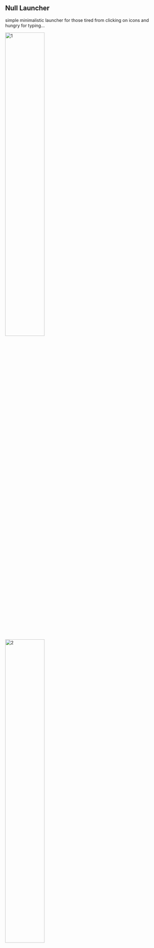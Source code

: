 ## Null Launcher


simple minimalistic launcher for those tired from clicking on icons and hungry for typing...

<img width="50%" height="50%" alt="1" src="https://github.com/user-attachments/assets/7de5e782-4d95-45d3-85f8-f54255bcc112" />
<img width="50%" height="50%" alt="2" src="https://github.com/user-attachments/assets/497f2585-1871-4e34-929a-52b7167d1f1a" />

